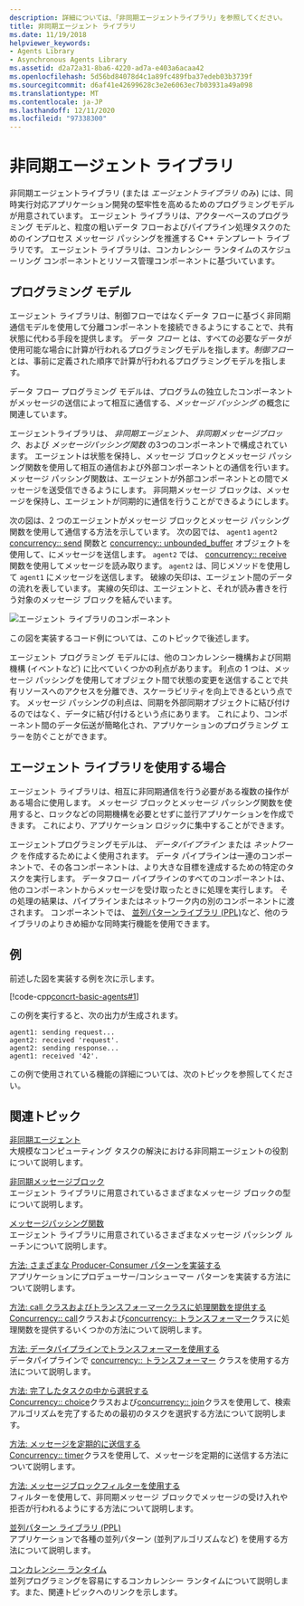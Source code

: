 ```yaml
---
description: 詳細については、「非同期エージェントライブラリ」を参照してください。
title: 非同期エージェント ライブラリ
ms.date: 11/19/2018
helpviewer_keywords:
- Agents Library
- Asynchronous Agents Library
ms.assetid: d2a72a31-8ba6-4220-ad7a-e403a6acaa42
ms.openlocfilehash: 5d56bd84078d4c1a89fc489fba37edeb03b3739f
ms.sourcegitcommit: d6af41e42699628c3e2e6063ec7b03931a49a098
ms.translationtype: MT
ms.contentlocale: ja-JP
ms.lasthandoff: 12/11/2020
ms.locfileid: "97338300"
---
```

# <a name="asynchronous-agents-library"></a>非同期エージェント ライブラリ

非同期エージェントライブラリ (または *エージェントライブラリ* のみ) には、同時実行対応アプリケーション開発の堅牢性を高めるためのプログラミングモデルが用意されています。 エージェント ライブラリは、アクターベースのプログラミング モデルと、粒度の粗いデータ フローおよびパイプライン処理タスクのためのインプロセス メッセージ パッシングを推進する C++ テンプレート ライブラリです。 エージェント ライブラリは、コンカレンシー ランタイムのスケジューリング コンポーネントとリソース管理コンポーネントに基づいています。

## <a name="programming-model"></a>プログラミング モデル

エージェント ライブラリは、制御フローではなくデータ フローに基づく非同期通信モデルを使用して分離コンポーネントを接続できるようにすることで、共有状態に代わる手段を提供します。 データ *フロー* とは、すべての必要なデータが使用可能な場合に計算が行われるプログラミングモデルを指します。*制御フロー* とは、事前に定義された順序で計算が行われるプログラミングモデルを指します。

データ フロー プログラミング モデルは、プログラムの独立したコンポーネントがメッセージの送信によって相互に通信する、*メッセージ パッシング* の概念に関連しています。

エージェントライブラリは、 *非同期エージェント*、 *非同期メッセージブロック*、および *メッセージパッシング関数* の3つのコンポーネントで構成されています。 エージェントは状態を保持し、メッセージ ブロックとメッセージ パッシング関数を使用して相互の通信および外部コンポーネントとの通信を行います。 メッセージ パッシング関数は、エージェントが外部コンポーネントとの間でメッセージを送受信できるようにします。 非同期メッセージ ブロックは、メッセージを保持し、エージェントが同期的に通信を行うことができるようにします。

次の図は、2 つのエージェントがメッセージ ブロックとメッセージ パッシング関数を使用して通信する方法を示しています。 次の図では、 `agent1` `agent2` [concurrency:: send](reference/concurrency-namespace-functions.md#send) 関数と [concurrency:: unbounded_buffer](reference/unbounded-buffer-class.md) オブジェクトを使用して、にメッセージを送信します。 `agent2` では、 [concurrency:: receive](reference/concurrency-namespace-functions.md#receive) 関数を使用してメッセージを読み取ります。 `agent2` は、同じメソッドを使用して `agent1` にメッセージを送信します。 破線の矢印は、エージェント間のデータの流れを表しています。 実線の矢印は、エージェントと、それが読み書きを行う対象のメッセージ ブロックを結んでいます。

![エージェント ライブラリのコンポーネント](../../parallel/concrt/media/agent_librarycomp.png "エージェント ライブラリのコンポーネント")

この図を実装するコード例については、このトピックで後述します。

エージェント プログラミング モデルには、他のコンカレンシー機構および同期機構 (イベントなど) に比べていくつかの利点があります。 利点の 1 つは、メッセージ パッシングを使用してオブジェクト間で状態の変更を送信することで共有リソースへのアクセスを分離でき、スケーラビリティを向上できるという点です。 メッセージ パッシングの利点は、同期を外部同期オブジェクトに結び付けるのではなく、データに結び付けるという点にあります。 これにより、コンポーネント間のデータ伝送が簡略化され、アプリケーションのプログラミング エラーを防ぐことができます。

## <a name="when-to-use-the-agents-library"></a>エージェント ライブラリを使用する場合

エージェント ライブラリは、相互に非同期通信を行う必要がある複数の操作がある場合に使用します。 メッセージ ブロックとメッセージ パッシング関数を使用すると、ロックなどの同期機構を必要とせずに並行アプリケーションを作成できます。 これにより、アプリケーション ロジックに集中することができます。

エージェントプログラミングモデルは、 *データパイプライン* または *ネットワーク* を作成するためによく使用されます。 データ パイプラインは一連のコンポーネントで、その各コンポーネントは、より大きな目標を達成するための特定のタスクを実行します。 データフロー パイプラインのすべてのコンポーネントは、他のコンポーネントからメッセージを受け取ったときに処理を実行します。 その処理の結果は、パイプラインまたはネットワーク内の別のコンポーネントに渡されます。 コンポーネントでは、 [並列パターンライブラリ (PPL)](../../parallel/concrt/parallel-patterns-library-ppl.md)など、他のライブラリのよりきめ細かな同時実行機能を使用できます。

## <a name="example"></a>例

前述した図を実装する例を次に示します。

[!code-cpp[concrt-basic-agents#1](../../parallel/concrt/codesnippet/cpp/asynchronous-agents-library_1.cpp)]

この例を実行すると、次の出力が生成されます。

```Output
agent1: sending request...
agent2: received 'request'.
agent2: sending response...
agent1: received '42'.
```

この例で使用されている機能の詳細については、次のトピックを参照してください。

## <a name="related-topics"></a>関連トピック

[非同期エージェント](../../parallel/concrt/asynchronous-agents.md)<br/>
大規模なコンピューティング タスクの解決における非同期エージェントの役割について説明します。

[非同期メッセージブロック](../../parallel/concrt/asynchronous-message-blocks.md)<br/>
エージェント ライブラリに用意されているさまざまなメッセージ ブロックの型について説明します。

[メッセージパッシング関数](../../parallel/concrt/message-passing-functions.md)<br/>
エージェント ライブラリに用意されているさまざまなメッセージ パッシング ルーチンについて説明します。

[方法: さまざまな Producer-Consumer パターンを実装する](../../parallel/concrt/how-to-implement-various-producer-consumer-patterns.md)<br/>
アプリケーションにプロデューサー/コンシューマー パターンを実装する方法について説明します。

[方法: call クラスおよびトランスフォーマークラスに処理関数を提供する](../../parallel/concrt/how-to-provide-work-functions-to-the-call-and-transformer-classes.md)<br/>
[Concurrency:: call](../../parallel/concrt/reference/call-class.md)クラスおよび[concurrency:: トランスフォーマー](../../parallel/concrt/reference/transformer-class.md)クラスに処理関数を提供するいくつかの方法について説明します。

[方法: データパイプラインでトランスフォーマーを使用する](../../parallel/concrt/how-to-use-transformer-in-a-data-pipeline.md)<br/>
データパイプラインで [concurrency:: トランスフォーマー](../../parallel/concrt/reference/transformer-class.md) クラスを使用する方法について説明します。

[方法: 完了したタスクの中から選択する](../../parallel/concrt/how-to-select-among-completed-tasks.md)<br/>
[Concurrency:: choice](../../parallel/concrt/reference/choice-class.md)クラスおよび[concurrency:: join](../../parallel/concrt/reference/join-class.md)クラスを使用して、検索アルゴリズムを完了するための最初のタスクを選択する方法について説明します。

[方法: メッセージを定期的に送信する](../../parallel/concrt/how-to-send-a-message-at-a-regular-interval.md)<br/>
[Concurrency:: timer](../../parallel/concrt/reference/timer-class.md)クラスを使用して、メッセージを定期的に送信する方法について説明します。

[方法: メッセージブロックフィルターを使用する](../../parallel/concrt/how-to-use-a-message-block-filter.md)<br/>
フィルターを使用して、非同期メッセージ ブロックでメッセージの受け入れや拒否が行われるようにする方法について説明します。

[並列パターン ライブラリ (PPL)](../../parallel/concrt/parallel-patterns-library-ppl.md)<br/>
アプリケーションで各種の並列パターン (並列アルゴリズムなど) を使用する方法について説明します。

[コンカレンシー ランタイム](../../parallel/concrt/concurrency-runtime.md)<br/>
並列プログラミングを容易にするコンカレンシー ランタイムについて説明します。また、関連トピックへのリンクを示します。
